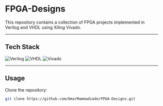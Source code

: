 # FPGA-Designs
This repository contains a collection of FPGA projects implemented in Verilog and VHDL using Xiling Vivado.

---

## Tech Stack

![Verilog](https://img.shields.io/badge/HDL-Verilog-blue?logo=verilog)
![VHDL](https://img.shields.io/badge/HDL-VHDL-purple?logo=vhdl)
![Vivado](https://img.shields.io/badge/Tool-Xilinx%20Vivado-orange?logo=xilinx)

---

## Usage

Clone the repository:
```bash
git clone https://github.com/OmarMammadzade/FPGA-Designs.git
